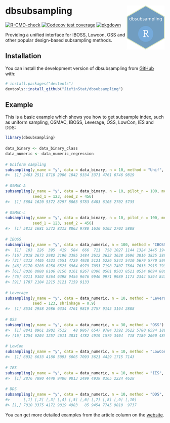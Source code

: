 
<!-- README.md is generated from README.Rmd. Please edit that file -->

# dbsubsampling <a href="https://jieyinstat.github.io/dbsubsampling/"><img src="man/figures/logo.png" align="right" height="139" alt="dbsubsampling website" /></a>

<!-- badges: start -->

[![R-CMD-check](https://github.com/JieYinStat/dbsubsampling/actions/workflows/R-CMD-check.yaml/badge.svg)](https://github.com/JieYinStat/dbsubsampling/actions/workflows/R-CMD-check.yaml)
[![Codecov test
coverage](https://codecov.io/gh/JieYinStat/dbsubsampling/branch/master/graph/badge.svg)](https://app.codecov.io/gh/JieYinStat/dbsubsampling?branch=master)
[![pkgdown](https://github.com/JieYinStat/dbsubsampling/actions/workflows/pkgdown.yaml/badge.svg)](https://github.com/JieYinStat/dbsubsampling/actions/workflows/pkgdown.yaml)
<!-- badges: end -->

Providing a unified interface for IBOSS, Lowcon, OSS and other popular
design-based subsampling methods.

## Installation

You can install the development version of dbsubsampling from
[GitHub](https://github.com/) with:

``` r
# install.packages("devtools")
devtools::install_github("JieYinStat/dbsubsampling")
```

## Example

This is a basic example which shows you how to get subsample index, such
as uniform sampling, OSMAC, IBOSS, Leverage, OSS, LowCon, IES and DDS:

``` r
library(dbsubsampling)

data_binary <- data_binary_class
data_numeric <- data_numeric_regression

# Uniform sampling
subsampling(y_name = "y", data = data_binary, n = 10, method = "Unif", seed = 123)
#>  [1] 2463 2511 8718 2986 1842 9334 3371 4761 6746 9819

# OSMAC-A
subsampling(y_name = "y", data = data_binary, n = 10, pilot_n = 100, method = "OSMAC_A", 
            seed_1 = 123, seed_2 = 456)
#>  [1] 5684 1620 5372 8297 8863 9783 6483 6103 2702 5735

# OSMAC-L
subsampling(y_name = "y", data = data_binary, n = 10, pilot_n = 100, method = "OSMAC_L",
            seed_1 = 123, seed_2 = 456)
#>  [1] 5813 1681 5372 8313 8863 9780 1630 6103 2702 5888

# IBOSS
subsampling(y_name = "y", data = data_numeric, n = 100, method = "IBOSS")
#>  [1]  183  226  395  419  584  666  711  758 1027 1144 1324 1445 1940 1946 1978
#> [16] 2018 2673 2982 3190 3395 3484 3612 3632 3638 3696 3816 3835 3896 3921 4256
#> [31] 4312 4405 4523 4551 4729 4938 5121 5226 5342 5410 5679 5770 5995 6089 6163
#> [46] 6170 6203 6250 6525 6964 6979 7053 7198 7407 7564 7633 7915 7935 7967 7992
#> [61] 8026 8088 8106 8156 8161 8267 8306 8501 8503 8521 8534 8694 8805 8841 9117
#> [76] 9211 9302 9364 9398 9456 9676 9946 9971 9989 1173 2344 5394 8438 8567 9239
#> [91] 1787 2104 2215 3121 7159 9133

# Leverage
subsampling(y_name = "y", data = data_numeric, n = 10, method = "Leverage", replace = TRUE, 
            seed = 123, shrinkage = 0.9)
#>  [1] 8534 2958 2986 9334 4761 9819 2757 9145 3194 2888

# OSS
subsampling(y_name = "y", data = data_numeric, n = 30, method = "OSS")
#>  [1] 8841 8961 1902 7512   48 9867 6547 9784 3392 3622 5780 6594 1890 1850 8335
#> [16] 1254 6204 1257 4611 3831 4782 4919 1579 3404  718 7189 2060 4899  590 1800

# LowCon
subsampling(y_name = "y", data = data_numeric, n = 10, method = "LowCon", seed = 123, theta = 1)
#>  [1] 6032 6633 4180 5093 6005 7093 3621 4429 1715 7143

# IES
subsampling(y_name = "y", data = data_numeric, n = 10, method = "IES", seed = 123, q = 16)
#>  [1] 2876 7890 4440 9400 9813 2499 4939 8165 2224 4628

# DDS
subsampling(y_name = "y", data = data_numeric, n = 10, method = "DDS", ratio = 0.85)
#>      [,1] [,2] [,3] [,4] [,5] [,6] [,7] [,8] [,9] [,10]
#> [1,] 7010 3375 4172 9019 4983   85 9454 7745 9810  9737
```

You can get more detailed examples from the article column on the
[website](https://jieyinstat.github.io/dbsubsampling/).

